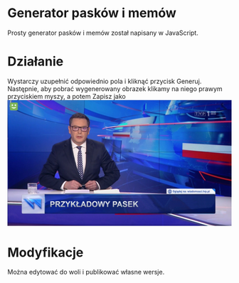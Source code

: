 # Generator pasków i memów
Prosty generator pasków i memów został napisany w JavaScript.
# Działanie
Wystarczy uzupełnić odpowiednio pola i kliknąć przycisk Generuj.
Następnie, aby pobrać wygenerowany obrazek klikamy na niego prawym przyciskiem myszy, a potem Zapisz jako
![alt text](https://github.com/farystank/generator-paskow-tvp/blob/main/przyk%C5%82adowy%20pasek.png)
# Modyfikacje
Można edytować do woli i publikować własne wersje.
